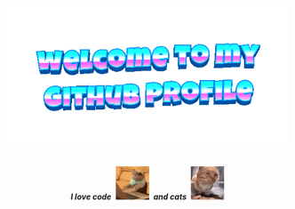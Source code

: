 <div align="center">
	<img src="welcome-header.gif" alt="welcome to my github profile">
	<br>
	<br>
</div>

<i style="display: block; text-align: center;">**I love code**&nbsp;&nbsp;<img src="cat-typing.gif" alt="Cat Typing" width="60" height="60">&nbsp;&nbsp;**and cats**&nbsp;&nbsp;<img src="fresh-bro.gif" alt="Fresh Bro" width="60" height="60"></i>



